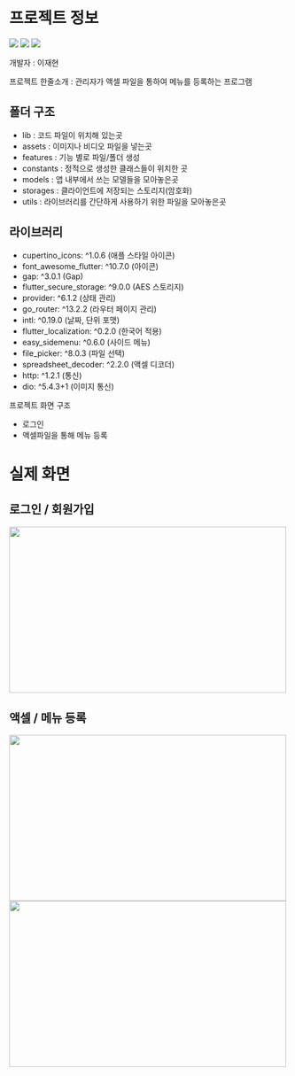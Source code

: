 # 프로젝트 정보

<a><img src="https://img.shields.io/badge/-Flutter-387ADF?style=flat-plastic&logo=Flutter&logoColor=white"/>
<img src="https://img.shields.io/badge/-Provider-FBA834?style=flat-plastic&logo=Provider&logoColor=white"/>
<img src="https://img.shields.io/badge/-Github-black?style=flat-plastic&logo=Github&logoColor=white"/></a>

개발자 : 이재현


프로젝트 한줄소개 : 관리자가 액셀 파일을 통하여 메뉴를 등록하는 프로그램

## 폴더 구조

- lib : 코드 파일이 위치해 있는곳
- assets : 이미지나 비디오 파일을 넣는곳
- features : 기능 별로 파일/폴더 생성
- constants : 정적으로 생성한 클래스들이 위치한 곳
- models : 앱 내부에서 쓰는 모델들을 모아놓은곳
- storages : 클라이언트에 저장되는 스토리지(암호화)
- utils : 라이브러리를 간단하게 사용하기 위한 파일을 모아놓은곳

## 라이브러리

- cupertino_icons: ^1.0.6 (애플 스타일 아이콘)
- font_awesome_flutter: ^10.7.0 (아이콘)
- gap: ^3.0.1 (Gap)
- flutter_secure_storage: ^9.0.0 (AES 스토리지)
- provider: ^6.1.2 (상태 관리)
- go_router: ^13.2.2 (라우터 페이지 관리)
- intl: ^0.19.0 (날짜, 단위 포맷)
- flutter_localization: ^0.2.0 (한국어 적용)
- easy_sidemenu: ^0.6.0 (사이드 메뉴)
- file_picker: ^8.0.3 (파일 선택)
- spreadsheet_decoder: ^2.2.0 (액셀 디코더)
- http: ^1.2.1 (통신)
- dio: ^5.4.3+1 (이미지 통신)


프로젝트 화면 구조
- 로그인
- 액셀파일을 통해 메뉴 등록


# 실제 화면
## 로그인 / 회원가입
<img src="https://github.com/have-a-meal/excel_have_a_meal/assets/77985708/3133aaa5-3d24-470e-b425-7998464e8d77.png"  width="500" height="300"/>

## 액셀 / 메뉴 등록
<img src="https://github.com/have-a-meal/window_excel_have_a_meal/assets/77985708/d9d603f6-f710-402c-984c-b35ab7f05022.png"  width="500" height="300"/>
<img src="https://github.com/have-a-meal/window_excel_have_a_meal/assets/77985708/753169f0-8f0a-41d3-bdce-d56f530f8409.png"  width="500" height="300"/>
